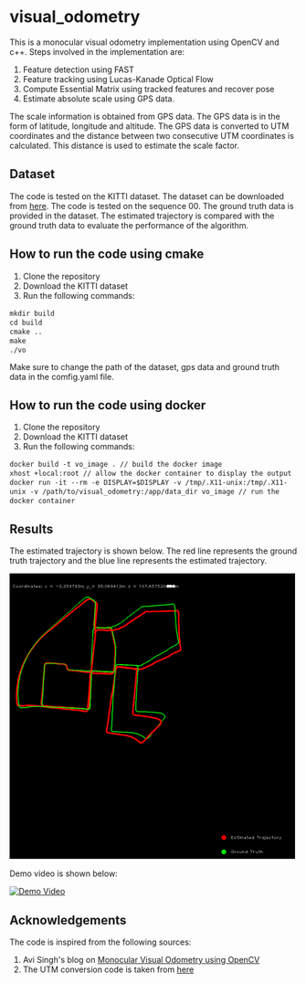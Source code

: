 # visual_odometry

This is a monocular visual odometry implementation using OpenCV and c++. Steps involved in the implementation are:
1. Feature detection using FAST
2. Feature tracking using Lucas-Kanade Optical Flow
3. Compute Essential Matrix using tracked features and recover pose
4. Estimate absolute scale using GPS data.

The scale information is obtained from GPS data. The GPS data is in the form of latitude, longitude and altitude. The GPS data is converted to UTM coordinates and the distance between two consecutive UTM coordinates is calculated. This distance is used to estimate the scale factor.

## Dataset
The code is tested on the KITTI dataset. The dataset can be downloaded from [here](http://www.cvlibs.net/datasets/kitti/eval_odometry.php). The code is tested on the sequence 00. The ground truth data is provided in the dataset. The estimated trajectory is compared with the ground truth data to evaluate the performance of the algorithm.

## How to run the code using cmake
1. Clone the repository
2. Download the KITTI dataset
3. Run the following commands:
```
mkdir build
cd build
cmake ..
make
./vo
```
Make sure to change the path of the dataset, gps data and ground truth data in the comfig.yaml file.

## How to run the code using docker
1. Clone the repository
2. Download the KITTI dataset
3. Run the following commands:
```
docker build -t vo_image . // build the docker image
xhost +local:root // allow the docker container to display the output
docker run -it --rm -e DISPLAY=$DISPLAY -v /tmp/.X11-unix:/tmp/.X11-unix -v /path/to/visual_odometry:/app/data_dir vo_image // run the docker container
```



## Results
The estimated trajectory is shown below. The red line represents the ground truth trajectory and the blue line represents the estimated trajectory.

<img src="results/map.png" alt="Trajectory" width="500" />

Demo video is shown below:

[![Demo Video](results/vo.gif)](results/vo.gif)

## Acknowledgements
The code is inspired from the following sources:
1. Avi Singh's blog on [Monocular Visual Odometry using OpenCV](https://avisingh599.github.io/vision/monocular-vo/)
2. The UTM conversion code is taken from [here](http://www.gpsy.com/gpsinfo/geotoutm/gantz/)
